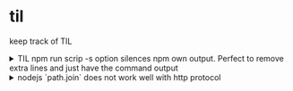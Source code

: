 # til
keep track of TIL

<details>
  <summary>TIL npm run scrip -s option silences npm own output. Perfect to remove extra lines and just have the command output</summary>
TIL npm run scrip -s option silences npm own output. Perfect to remove extra lines and just have the command output.

</details>

<details>
  <summary>nodejs `path.join` does not work well with http protocol</summary>
path.join does not work well for http

```
paht.join('https://example.com', '/search')
```

</details>
